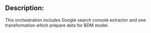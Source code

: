 ## Description:

This orchestration includes Google search console extractor and one transformation which prepare data for BDM model.
